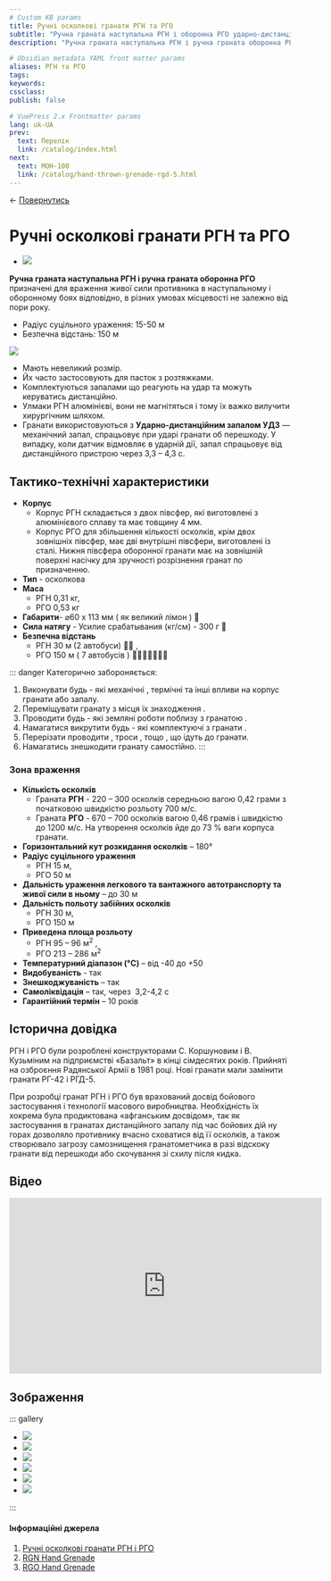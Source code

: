 ```yaml
---
# Custom KB params
title: Ручні осколкові гранати РГН та РГО
subtitle: "Ручна граната наступальна РГН і оборонна РГО ударно-дистанційна"
description: "Ручна граната наступальна РГН і ручна граната оборонна РГО – призначені для враження живої сили противника в наступальному і оборонному боях відповідно, в різних умовах місцевості в будь-яку пору року."

# Obsidian metadata YAML front matter params
aliases: РГН та РГО
tags:
keywords:
cssclass:
publish: false

# VuePress 2.x Frontmatter params
lang: uk-UA
prev:
  text: Перелік
  link: /catalog/index.html
next:
  text: МОН-100
  link: /catalog/hand-thrown-grenade-rgd-5.html
---
```


← [Повернутись](./index.md)

# Ручні осколкові гранати РГН та РГО

- ![](./assets/rgm-rgo_3.png)

**Ручна граната наступальна РГН і ручна граната оборонна РГО** призначені для враження живої сили противника в наступальному і оборонному боях відповідно, в різних умовах місцевості не залежно від пори року.

- Радіус суцільного ураження: 15-50 м
- Безпечна відстань: 150 м

![](./assets/distance-50.svg)

- Мають невеликий розмір.
- Йх часто застосовують для пасток з розтяжками.
- Комплектуються запалами що реагують на удар та можуть керуватись дистанційно.
- Улмаки РГН алюмінієві, вони не магнітяться і тому їх важко вилучити хирургічним шляхом.
- Гранати використовуються з **Ударно-дистанційним запалом УДЗ** — механічний запал, спрацьовує при ударі гранати об перешкоду. У випадку, коли датчик  відмовляє в ударній дії, запал спрацьовує від дистанційного пристрою через 3,3 – 4,3 с.

## Тактико-технічні характеристики

- **Корпус**
  - Корпус РГН складається з двох півсфер, які виготовлені з алюмінієвого сплаву та має товщину 4 мм.
  - Корпус РГО для збільшення кількості осколків, крім двох зовнішніх півсфер, має дві внутрішні півсфери, виготовлені із сталі. Нижня півсфера оборонної гранати має на зовнішній поверхні насічку для зручності розрізнення гранат по призначенню.
- **Тип** - осколкова
- **Маса**
  - РГН 0,31 кг,
  - РГО 0,53 кг
- **Габарити**- ⌀60 х 113 мм ( як великий лімон ) 🍋
- **Сила натягу** - Усилие срабатывания (кг/см) - 300 г 🐀
- **Безпечна відстань**
  - РГН 30 м (2 автобуси) 🚌🚌 ,
  - РГО 150 м ( 7 автобусів ) 🚌🚌🚌🚌🚌🚌🚌

::: danger Категорично забороняється:

1. Виконувати будь - які механічні , термічні та інші впливи на корпус гранати або запалу.
2. Переміщувати гранату з місця їх знаходження .
3. Проводити будь - які земляні роботи поблизу з гранатою .
4. Намагатися викрутити будь - які комплектуючі з гранати .
5. Перерізати проводити , троси , тощо , що ідуть до гранати.
6. Намагатись знешкодити гранату самостійно.
   :::

### Зона враження

- **Кількість осколків**
  - Граната **РГН** - 220 – 300 осколків середньою вагою 0,42 грами з початковою швидкістю розльоту 700 м/с.
  - Граната **РГО** - 670 – 700 осколків вагою 0,46 грамів і швидкістю до 1200 м/с. На утворення осколків йде до 73 % ваги корпуса гранати.
- **Горизонтальний кут розкидання осколків** – 180°
- **Радіус суцільного ураження**
  - РГН 15 м,
  - РГО 50 м
- **Дальність ураження легкового та вантажного автотранспорту та живої сили в ньому** – до 30 м
- **Дальність польоту забійних осколків**
  - РГН 30 м,
  - РГО 150 м
- **Приведена площа розльоту**
  - РГН 95 – 96 м<sup>2</sup> ,
  - РГО 213 – 286 м<sup>2</sup>
- **Температурний діапазон (°C)** – від -40 до +50
- **Видобуваність** - так
- **Знешкоджуваність** – так
- **Самоліквідація** – так, через  3,2-4,2 с
- **Гарантійний термін** – 10 років

## Історична довідка

РГН і РГО були розроблені конструкторами С. Коршуновим і В. Кузьміним на підприємстві «Базальт» в кінці сімдесятих років. Прийняті на озброєння Радянської Армії в 1981 році. Нові гранати мали замінити гранати РГ-42 і РГД-5.

При розробці гранат РГН і РГО був врахований досвід бойового застосування і технології масового виробництва. Необхідність їх хокрема була продиктована «афганським досвідом», так як застосування в гранатах дистанційного запалу під час бойових дій ну горах дозволяло противнику вчасно сховатися від її осколків, а також створювало загрозу самознищення гранатометчика в разі відскоку гранати від перешкоди або скочування зі схилу після кидка.

## Відео

<iframe width="560" height="315" src="https://www.youtube.com/embed/9lgry2ScWgg" title="YouTube video player" frameborder="0" allow="accelerometer; autoplay; clipboard-write; encrypted-media; gyroscope; picture-in-picture" allowfullscreen></iframe>


## Зображення

::: gallery

- ![](./assets/rgm-rgo_2.png)
- ![](./assets/rgm-rgo_3.png)
- ![](./assets/rgn-pack.png)
- ![](./assets/rgn-rgo-pack.png)
- ![](./assets/rgn_0.png)
- ![](./assets/rgo_0.png)

:::

#### Інформаційні джерела

1. [Ручні осколкові гранати РГН і РГО](https://www.ukrmilitary.com/2020/10/rgn-rgo.html)
2. [RGN Hand Grenade](https://cat-uxo.com/explosive-hazards/grenades/rgn-hand-grenade)
3. [RGO Hand Grenade](https://cat-uxo.com/explosive-hazards/grenades/rgo-hand-grenade)
